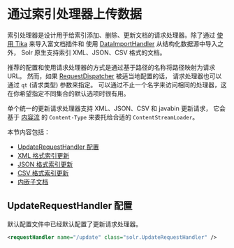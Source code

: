 # 通过索引处理器上传数据

索引处理器是设计用于给索引添加、删除、更新文档的请求处理器。除了通过
[使用 Tika](../solr_cell.md) 来导入富文档插件和
使用 [DataImportHandler](../DataImportHandler.md) 从结构化数据源中导入之外，
Solr 原生支持索引 XML、JSON、CSV 格式的文档。

推荐的配置和使用请求处理器的方式是通过基于路径的名称将路径映射为请求 URL。
然而，如果 [RequestDispatcher](../../config/solrconfig/RequestDispatcher.md) 被适当地配置的话，
请求处理器也可以通过 `qt` (请求类型) 参数来指定。
可以通过不止一个名字来访问相同的处理器，这在你希望指定不同集合的默认选项时很有用。

单个统一的更新请求处理器支持 XML、JSON、CSV 和 javabin 更新请求，
它会基于 [内容流](../content_streams.md) 的 `Content-Type` 来委托给合适的 `ContentStreamLoader`。

本节内容包括：

* [UpdateRequestHandler 配置](#config)
* [XML 格式索引更新](./xml.md)
* [JSON 格式索引更新](./json.md)
* [CSV 格式索引更新](./csv.md)
* [内嵌子文档](./nested.md)

## <a name="config"><a> UpdateRequestHandler 配置

默认配置文件中已经默认配置了更新请求处理器。

```xml
<requestHandler name="/update" class="solr.UpdateRequestHandler" />
```